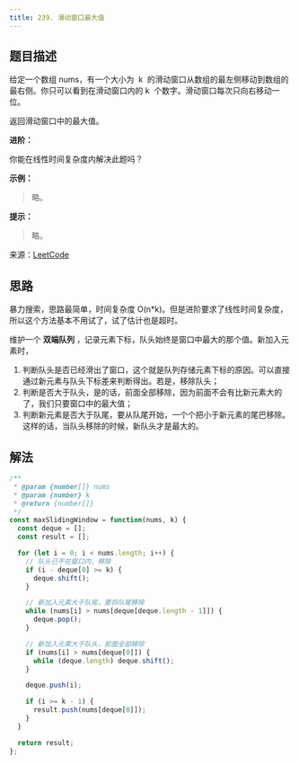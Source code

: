 ```yaml
---
title: 239. 滑动窗口最大值
---
```


## 题目描述

给定一个数组 nums，有一个大小为  k  的滑动窗口从数组的最左侧移动到数组的最右侧。你只可以看到在滑动窗口内的 k  个数字。滑动窗口每次只向右移动一位。

返回滑动窗口中的最大值。

**进阶：**

你能在线性时间复杂度内解决此题吗？

**示例：**

> 略。

**提示：**

> 略。

来源：[LeetCode](https://leetcode-cn.com/problems/sliding-window-maximum)

## 思路

暴力搜索，思路最简单，时间复杂度 O(n\*k)。但是进阶要求了线性时间复杂度，所以这个方法基本不用试了，试了估计也是超时。

维护一个 **双端队列** ，记录元素下标，队头始终是窗口中最大的那个值。新加入元素时，

1. 判断队头是否已经滑出了窗口，这个就是队列存储元素下标的原因。可以直接通过新元素与队头下标差来判断得出。若是，移除队头；
2. 判断是否大于队头，是的话，前面全部移除，因为前面不会有比新元素大的了，我们只要窗口中的最大值；
3. 判断新元素是否大于队尾，要从队尾开始，一个个把小于新元素的尾巴移除。这样的话，当队头移除的时候，新队头才是最大的。

## 解法

```javascript
/**
 * @param {number[]} nums
 * @param {number} k
 * @return {number[]}
 */
const maxSlidingWindow = function(nums, k) {
  const deque = [];
  const result = [];

  for (let i = 0; i < nums.length; i++) {
    // 队头已不在窗口内，移除
    if (i - deque[0] >= k) {
      deque.shift();
    }

    // 新加入元素大于队尾，要将队尾移除
    while (nums[i] > nums[deque[deque.length - 1]]) {
      deque.pop();
    }

    // 新加入元素大于队头，前面全部移除
    if (nums[i] > nums[deque[0]]) {
      while (deque.length) deque.shift();
    }

    deque.push(i);

    if (i >= k - 1) {
      result.push(nums[deque[0]]);
    }
  }

  return result;
};
```

